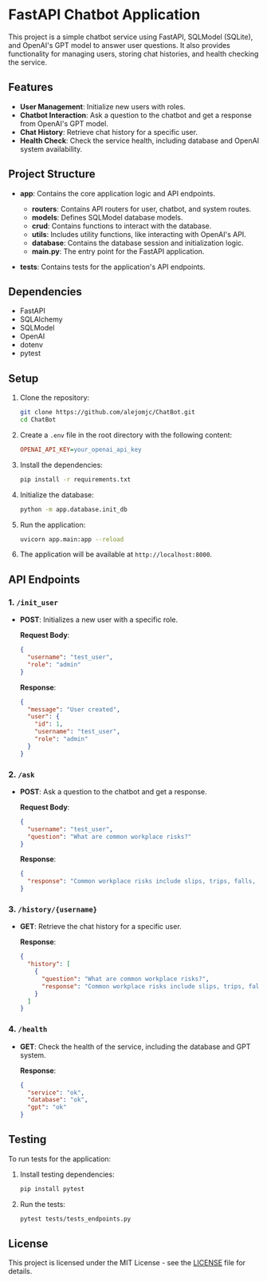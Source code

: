 
# FastAPI Chatbot Application

This project is a simple chatbot service using FastAPI, SQLModel (SQLite), and OpenAI's GPT model to answer user questions. It also provides functionality for managing users, storing chat histories, and health checking the service.

## Features

- **User Management**: Initialize new users with roles.
- **Chatbot Interaction**: Ask a question to the chatbot and get a response from OpenAI's GPT model.
- **Chat History**: Retrieve chat history for a specific user.
- **Health Check**: Check the service health, including database and OpenAI system availability.

## Project Structure

- **app**: Contains the core application logic and API endpoints.
    - **routers**: Contains API routers for user, chatbot, and system routes.
    - **models**: Defines SQLModel database models.
    - **crud**: Contains functions to interact with the database.
    - **utils**: Includes utility functions, like interacting with OpenAI's API.
    - **database**: Contains the database session and initialization logic.
    - **main.py**: The entry point for the FastAPI application.
  
- **tests**: Contains tests for the application's API endpoints.
  
## Dependencies

- FastAPI
- SQLAlchemy
- SQLModel
- OpenAI
- dotenv
- pytest

## Setup

1. Clone the repository:
    ```bash
    git clone https://github.com/alejomjc/ChatBot.git
    cd ChatBot
    ```

2. Create a `.env` file in the root directory with the following content:
    ```ini
    OPENAI_API_KEY=your_openai_api_key
    ```

3. Install the dependencies:
    ```bash
    pip install -r requirements.txt
    ```

4. Initialize the database:
    ```bash
    python -m app.database.init_db
    ```

5. Run the application:
    ```bash
    uvicorn app.main:app --reload
    ```

6. The application will be available at `http://localhost:8000`.

## API Endpoints

### 1. `/init_user`
- **POST**: Initializes a new user with a specific role.
  
  **Request Body**:
  ```json
  {
    "username": "test_user",
    "role": "admin"
  }
  ```

  **Response**:
  ```json
  {
    "message": "User created",
    "user": {
      "id": 1,
      "username": "test_user",
      "role": "admin"
    }
  }
  ```

### 2. `/ask`
- **POST**: Ask a question to the chatbot and get a response.

  **Request Body**:
  ```json
  {
    "username": "test_user",
    "question": "What are common workplace risks?"
  }
  ```

  **Response**:
  ```json
  {
    "response": "Common workplace risks include slips, trips, falls, and ergonomic hazards."
  }
  ```

### 3. `/history/{username}`
- **GET**: Retrieve the chat history for a specific user.

  **Response**:
  ```json
  {
    "history": [
      {
        "question": "What are common workplace risks?",
        "response": "Common workplace risks include slips, trips, falls, and ergonomic hazards."
      }
    ]
  }
  ```

### 4. `/health`
- **GET**: Check the health of the service, including the database and GPT system.

  **Response**:
  ```json
  {
    "service": "ok",
    "database": "ok",
    "gpt": "ok"
  }
  ```

## Testing

To run tests for the application:

1. Install testing dependencies:
    ```bash
    pip install pytest
    ```

2. Run the tests:
    ```bash
    pytest tests/tests_endpoints.py
    ```

## License

This project is licensed under the MIT License - see the [LICENSE](LICENSE) file for details.
